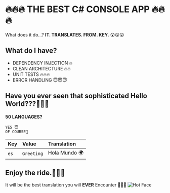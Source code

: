 
# 🔥🔥🔥 THE BEST C# CONSOLE APP 🔥🔥🔥

What does it do...? 
**IT. TRANSLATES. FROM. KEY.** 😲😲😲

## What do I have?

 - DEPENDENCY INJECTION 🔥
 - CLEAN ARCHITECTURE 🔥🔥
 - UNIT TESTS 🔥🔥🔥
 - ERROR HANDLING 😇😇😇

## Have you ever seen that sophisticated Hello World???🍕🍕🍕

#### 50 LANGUAGES?

```http
YES 😇
OF COURSE🌈
```

| Key | Value    | Translation                |
| :-------- | :------- | :------------------------- |
| `es` | `Greeting` | Hola Mundo 🌍|




## Enjoy the ride.🎵🎵🎵

It will be the best translation you will **EVER** Encounter 🌟🚀😊
![Hot Face](https://raw.githubusercontent.com/Tarikul-Islam-Anik/Telegram-Animated-Emojis/main/Smileys/Hot%20Face.webp) 



